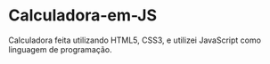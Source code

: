 # Calculadora-em-JS
Calculadora feita utilizando HTML5, CSS3, e utilizei JavaScript como linguagem de programação.
